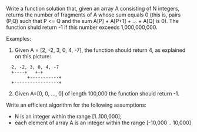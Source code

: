 Write a function solution that, given an array A consisting of N integers, returns the number of fragments of A whose sum equals 0 (this is, pairs (P,Q) such that P <= Q and the sum A[P] + A[P+1] + ... + A[Q] is 0). The function shuld return -1 if this number exceeds 1,000,000,000.
  
Examples:
  
1. Given A = [2, -2, 3, 0, 4, -7], the function should return 4, as explained on this picture:

```
  2, -2, 3, 0, 4, -7  
  +----+   +-+  
        +-----------+  
  +-----------------+  
```  

2. Given A=[0, 0, ..., 0] of length 100,000 the function should return -1.
  
Write an efficient algorithm for the following assumptions:
- N is an integer within the range [1..100,000];
- each element of array A is an integer within the range [-10,000 .. 10,000]
